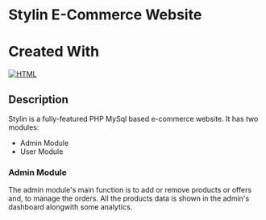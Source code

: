 # Stylin E-Commerce Website

# Created With
[![HTML](https://encrypted-tbn0.gstatic.com/images?q=tbn:ANd9GcQpngGRjYX1ca7qAADU3K6eGLj7ShQE3L2otdzfryl_Y9Ht2QRoQKYQbsXd36XIxMbYOw0&usqp=CAU)](https://developer.mozilla.org/en-US/docs/Web/HTML)
<!-- [![CSS]()](https://developer.mozilla.org/en-US/docs/Web/CSS)
[![JavaScript]()](https://www.javascript.com/)
[![PHP]()](https://www.php.net/)
[![MySQL]()](https://www.mysql.com/)
[![BootStrap](https://getbootstrap.com/)](https://getbootstrap.com/) -->

## Description

Stylin is a fully-featured PHP MySql based e-commerce website. 
It has two modules:
- Admin Module
- User Module

### Admin Module

The admin module's main function is to add or remove products or offers and, to manage the orders. All the products data is shown in the admin's dashboard alongwith some analytics. 